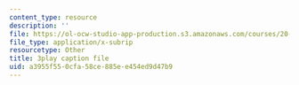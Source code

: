 ```yaml
---
content_type: resource
description: ''
file: https://ol-ocw-studio-app-production.s3.amazonaws.com/courses/20-020-introduction-to-biological-engineering-design-spring-2009/a3955f550cfa58ce885ee454ed9d47b9_gTtZrPy_SzQ.vtt
file_type: application/x-subrip
resourcetype: Other
title: 3play caption file
uid: a3955f55-0cfa-58ce-885e-e454ed9d47b9
---
```

